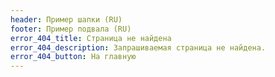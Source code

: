 ```yaml
---
header: Пример шапки (RU)
footer: Пример подвала (RU)
error_404_title: Страница не найдена
error_404_description: Запрашиваемая страница не найдена.
error_404_button: На главную
---
```

